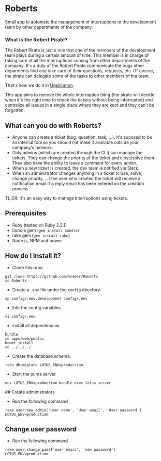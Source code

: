 # Roberts
Small app to automate the management of interruptions to the development team by other departments of the company.

### What is the Robert Pirate?
The Robert Pirate is just a role that one of the members of the development team plays during a certain amount of time. This member is in charge of taking care of all the interruptions coming from other departments of the company. It's a duty of the Robert Pirate communicate the bugs other deparments find and take care of their questions, requests, etc. Of course, the pirate can delegate some of the tasks to other members of the team.

That's how we do it in [Upplication](https://github.com/Upplication).

This app aims to remove the whole interruption thing (the pirate will decide when it's the right time to check the tickets without being interrupted) and centralize all issues in a single place where they are kept and they can't be forgotten.

## What can you do with Roberts?
* Anyone can create a ticket (bug, question, task, ...). It's suposed to be an internal tool so you should not make it available outside your company's network.
* Only admins (which are created through the CLI) can manage the tickets. They can change the priority of the ticket and close/solve them. They also have the ability to leave a comment for every action.
* When a new ticket is created, the dev team is notified via Slack.
* When an administrator changes anything in a ticket (close, solve, change priority, ...) the user who created the ticket will receive a notification email if a reply email has been entered on the creation process.

TL;DR: it's an easy way to manage interruptions using tickets.

## Prerequisites
* Ruby (tested on Ruby 2.2.1)
* bundle gem (```gem install bundle```)
* rake gem (```gem install rake```)
* Node.js, NPM and bower

## How do I install it?

* Clone this repo.
```
git clone https://github.com/mvader/Roberts
cd Roberts
```
* Create a ```.env``` file under the ```config``` directory.
```
cp config/.env.development config/.env
```
* Edit the config variables.
```
vi config/.env
```
* Install all dependencies.
```
bundle
cd apps/web/public
bower install
cd ../../../
```
* Create the database schema.
```
rake db:migrate LOTUS_ENV=production
```
* Start the puma server.
```
env LOTUS_ENV=production bundle exec lotus server
```

## Create administrators

* Run the following command
```
rake user:new_admin['User name', 'User email', 'User password'] LOTUS_ENV=production
```

## Change user password

* Run the following command
```
rake user:change_pass['user email', 'new password'] LOTUS_ENV=production
```
